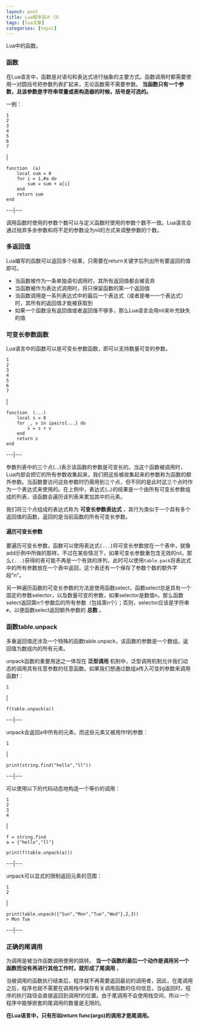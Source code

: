 ```yaml
---
layout: post
title: Lua程序设计（3） 
tags: [lua文章]
categories: [topic]
---
```

Lua中的函数。

### 函数

在Lua语言中，函数是对语句和表达式进行抽象的主要方式。函数调用时都需要使用一对圆括号把参数列表扩起来，无论函数需不需要参数。
**当函数只有一个参数，且该参数是字符串常量或表构造器的时候，括号是可选的。**

一例：

    
    
    1  
    2  
    3  
    4  
    5  
    6  
    7  
    

|

    
    
    function  (a)  
    	local sum = 0  
    	for i = 1,#a do  
    		sum = sum + a[i]  
    	end  
    	return sum  
    end  
      
  
---|---  
  
调用函数时使用的参数个数可以与定义函数时使用的参数个数不一致。Lua语言会通过抛弃多余参数和将不足的参数设为nil的方式来调整参数的个数。

### 多返回值

Lua编写的函数可以返回多个结果，只需要在return关键字后列出所有要返回的值即可。

  * 当函数被作为一条单独语句调用时，其所有返回值都会被丢弃
  * 当函数被作为表达式调用时，将只保留函数的第一个返回值
  * 当函数调用是一系列表达式中的最后一个表达式（或者是唯一一个表达式）时，其所有的返回值才能被获取到
  * 如果一个函数没有返回值或者返回值不够多，那么Lua语言会用nil来补充缺失的值

### 可变长参数函数

Lua语言中的函数可以是可变长参数函数，即可以支持数量可变的参数。

    
    
    1  
    2  
    3  
    4  
    5  
    6  
    7  
    

|

    
    
    function  (...)  
    	local s = 0  
    	for _, v in ipairs{...} do  
    		s = s + v  
    	end  
    	return s  
    end  
      
  
---|---  
  
参数列表中的三个点(…)表示该函数的参数是可变长的。当这个函数被调用时，Lua内部会把它的所有参数收集起来，我们把这些被收集起来的参数称为函数的额外参数。当函数要访问这些参数时仍需用到三个点，但不同的是此时这三个点时作为一个表达式来使用的。在上例中，表达式`{…}`的结果是一个由所有可变长参数组成的列表，该函数会遍历该列表来累加其中的元素。

我们将三个点组成的表达式称为 **可变长参数表达式** ，其行为类似于一个具有多个返回值的函数，返回的是当前函数的所有可变长参数。

#### 遍历可变长参数

要遍历可变长参数，函数可以使用表达式`{...}`将可变长参数放在一个表中，就像add示例中所做的那样。不过在某些情况下，如果可变长参数重包含无效的nil，那么`{...}`获得的表可能不再是一个有效的序列，此时可以使用`table.pack`将表达式中的所有参数放在一个表中返回，这个表还有一个保存了参数个数的额外字段”n”。

另一种遍历函数的可变长参数的方法是使用函数select，函数select总是具有一个固定的参数selector，以及数量可变的参数，如果selector是数值n，那么函数select返回第n个参数后的所有参数（包括第n个）；否则，selector应该是字符串`#`，以便函数select返回额外参数的
**总数** 。

### 函数table.unpack

多重返回值还涉及一个特殊的函数table.unpack，该函数的参数是一个数组，返回值为数组内的所有元素。

unpack函数的重要用途之一体现在 **泛型调用**
机制中，泛型调用机制允许我们动态的调用具有任意参数的任意函数。如果我们想通过数组a传入可变的参数来调用函数f：

    
    
    1  
    

|

    
    
    f(table.unpack(a))  
      
  
---|---  
  
unpack会返回a中所有的元素，而这些元素又被用作f的参数：

    
    
    1  
    

|

    
    
    print(string.find("hello","ll"))  
      
  
---|---  
  
可以使用以下的代码动态地构造一个等价的调用：

    
    
    1  
    2  
    3  
    4  
    

|

    
    
    f = string.find  
    a = {"hello","ll"}  
      
    print(f(table.unpack(a)))  
      
  
---|---  
  
unpack可以显式的限制返回元素的范围：

    
    
    1  
    2  
    

|

    
    
    print(table.unpack({"Sun","Mon","Tue","Wed"},2,3))  
    > Mon Tue  
      
  
---|---  
  
### 正确的尾调用

为调用是被当作函数调用使用的跳转。 **当一个函数的最后一个动作是调用另一个函数而没有再进行其他工作时，就形成了尾调用** 。

当被调用的函数执行结束后，程序就不再需要返回最初的调用者，因此，在尾调用之后，程序也就不需要在调用栈中保存有关调用函数的任何信息，当g返回时，程序的执行路径会直接返回到调用f的位置。由于尾调用不会使用栈空间，所以一个程序中能够嵌套的尾调用的数量是无限的。

**在Lua语言中，只有形如return func(args)的调用才是尾调用。**